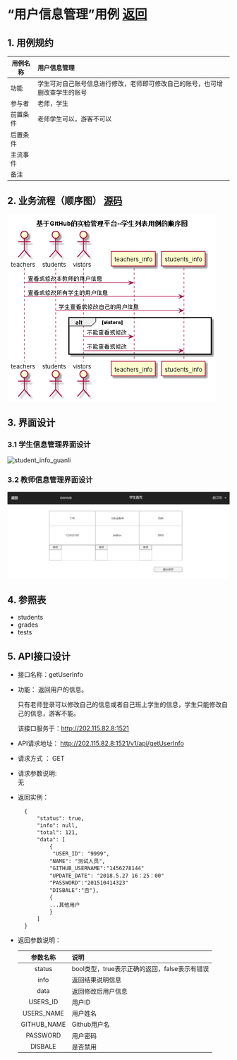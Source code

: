 # “用户信息管理”用例 [返回](./README.md)
## 1. 用例规约


|用例名称|用户信息管理|
|-------|:-------------|
|功能|学生可对自己账号信息进行修改，老师即可修改自己的账号，也可增删改查学生的账号|
|参与者|老师，学生|
|前置条件|老师学生可以，游客不可以|
|后置条件| |
|主流事件| |
|备注| |

## 2. 业务流程（顺序图） [源码](./sequence用户信息管理.puml)
![sequence5](./sequence用户信息管理.png) 

## 3. 界面设计
### 3.1 学生信息管理界面设计
![student_info_guanli](./student_info_guanli.png) 

### 3.2 教师信息管理界面设计
![student_info_guanli](./teacher_info_guanli.png) 

## 4. 参照表

- students
- grades
- tests

## 5. API接口设计

- 接口名称：getUserInfo
    
- 功能：
    返回用户的信息。   
    
   只有老师登录可以修改自己的信息或者自己班上学生的信息，学生只能修改自己的信息，游客不能。
    
    该接口服务于：http://202.115.82.8:1521
    
- API请求地址： 
    http://202.115.82.8:1521/v1/api/getUserInfo

- 请求方式 ：
    GET  

- 请求参数说明:        
    无
    
- 返回实例：

        {
            "status": true,
            "info": null, 
            "total": 121,         
            "data": [
                {
                 "USER_ID": "9999", 
                "NAME": "测试人员", 
                "GITHUB_USERNAME":"1456278144"
                "UPDATE_DATE": "2018.5.27 16：25：00"
                "PASSWORD":"201510414323"
                "DISBALE":"否"}, 
                {
                ...其他用户
                }
            ] 
        }
  
- 返回参数说明：    
 
  |参数名称|说明|
  |:---------:|:--------------------------------------------------------|      
  |status|bool类型，true表示正确的返回，false表示有错误|
  |info|返回结果说明信息|
  |data|返回修改后用户信息|
  |USERS_ID|用户ID|
  |USERS_NAME|用户姓名|
  |GITHUB_NAME|Github用户名|
  |PASSWORD|用户密码|
  |DISBALE|是否禁用|
  